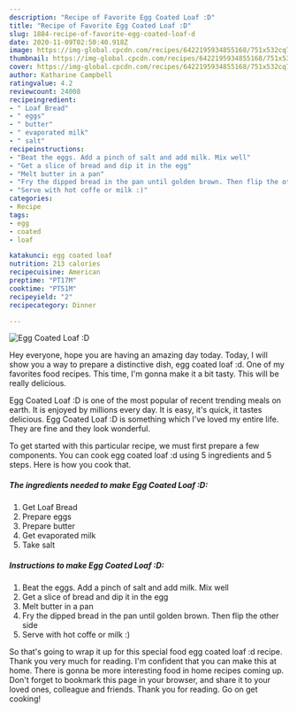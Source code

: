 ```yaml
---
description: "Recipe of Favorite Egg Coated Loaf :D"
title: "Recipe of Favorite Egg Coated Loaf :D"
slug: 1884-recipe-of-favorite-egg-coated-loaf-d
date: 2020-11-09T02:50:40.918Z
image: https://img-global.cpcdn.com/recipes/6422195934855168/751x532cq70/egg-coated-loaf-d-recipe-main-photo.jpg
thumbnail: https://img-global.cpcdn.com/recipes/6422195934855168/751x532cq70/egg-coated-loaf-d-recipe-main-photo.jpg
cover: https://img-global.cpcdn.com/recipes/6422195934855168/751x532cq70/egg-coated-loaf-d-recipe-main-photo.jpg
author: Katharine Campbell
ratingvalue: 4.2
reviewcount: 24008
recipeingredient:
- " Loaf Bread"
- " eggs"
- " butter"
- " evaporated milk"
- " salt"
recipeinstructions:
- "Beat the eggs. Add a pinch of salt and add milk. Mix well"
- "Get a slice of bread and dip it in the egg"
- "Melt butter in a pan"
- "Fry the dipped bread in the pan until golden brown. Then flip the other side"
- "Serve with hot coffe or milk :)"
categories:
- Recipe
tags:
- egg
- coated
- loaf

katakunci: egg coated loaf 
nutrition: 213 calories
recipecuisine: American
preptime: "PT17M"
cooktime: "PT51M"
recipeyield: "2"
recipecategory: Dinner

---
```



![Egg Coated Loaf :D](https://img-global.cpcdn.com/recipes/6422195934855168/751x532cq70/egg-coated-loaf-d-recipe-main-photo.jpg)

Hey everyone, hope you are having an amazing day today. Today, I will show you a way to prepare a distinctive dish, egg coated loaf :d. One of my favorites food recipes. This time, I'm gonna make it a bit tasty. This will be really delicious.



Egg Coated Loaf :D is one of the most popular of recent trending meals on earth. It is enjoyed by millions every day. It is easy, it's quick, it tastes delicious. Egg Coated Loaf :D is something which I've loved my entire life. They are fine and they look wonderful.


To get started with this particular recipe, we must first prepare a few components. You can cook egg coated loaf :d using 5 ingredients and 5 steps. Here is how you cook that.

<!--inarticleads1-->

##### The ingredients needed to make Egg Coated Loaf :D:

1. Get  Loaf Bread
1. Prepare  eggs
1. Prepare  butter
1. Get  evaporated milk
1. Take  salt




<!--inarticleads2-->

##### Instructions to make Egg Coated Loaf :D:

1. Beat the eggs. Add a pinch of salt and add milk. Mix well
1. Get a slice of bread and dip it in the egg
1. Melt butter in a pan
1. Fry the dipped bread in the pan until golden brown. Then flip the other side
1. Serve with hot coffe or milk :)




So that's going to wrap it up for this special food egg coated loaf :d recipe. Thank you very much for reading. I'm confident that you can make this at home. There is gonna be more interesting food in home recipes coming up. Don't forget to bookmark this page in your browser, and share it to your loved ones, colleague and friends. Thank you for reading. Go on get cooking!
